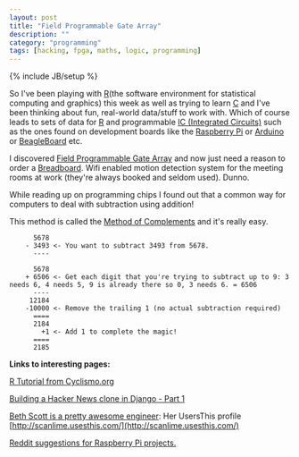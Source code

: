 ```yaml
---
layout: post
title: "Field Programmable Gate Array"
description: ""
category: "programming"
tags: [hacking, fpga, maths, logic, programming]
---
```

{% include JB/setup %}

So I've been playing with [R](http://www.r-project.org/)(the software environment for statistical computing and graphics) this week as well as trying to learn [C](http://en.wikipedia.org/wiki/C_\(programming_language\)) and I've been thinking about fun, real-world data/stuff to work with. Which of course leads to sets of data for [R](http://www.r-project.org/) and programmable [IC (Integrated Circuits)](http://en.wikipedia.org/wiki/Integrated_circuit) such as the ones found on development boards like the [Raspberry Pi](http://www.raspberrypi.org/) or
[Arduino](http://www.arduino.cc/) or [BeagleBoard](http://beagleboard.org/) etc.

I discovered [Field Programmable Gate Array](https://en.wikipedia.org/wiki/Field-programmable_gate_array) and now just need a reason to order a [Breadboard](https://en.wikipedia.org/wiki/Breadboard). Wifi enabled motion detection system for the meeting rooms at work (they're always booked and seldom used). Dunno. 

While reading up on programming chips I found out that a common way for computers to deal with subtraction using addition!


This method is called the [Method of Complements](http://en.wikipedia.org/wiki/Method_of_complements) and it's really easy.

          5678
        - 3493 <- You want to subtract 3493 from 5678.
          ----

          5678
        + 6506 <- Get each digit that you're trying to subtract up to 9: 3 needs 6, 4 needs 5, 9 is already there so 0, 3 needs 6. = 6506
          ----
         12184
        -10000 <- Remove the trailing 1 (no actual subtraction required)
          ====
          2184
            +1 <- Add 1 to complete the magic!
          ====
          2185

**Links to interesting pages:**

[R Tutorial from Cyclismo.org](http://www.cyclismo.org/tutorial/R/)

[Building a Hacker News clone in Django - Part 1](http://arunrocks.com/building-a-hacker-news-clone-in-django-part-1/)

[Beth Scott is a pretty awesome engineer](http://scanlime.org/): Her UsersThis profile [http://scanlime.usesthis.com/](http://scanlime.usesthis.com/)

[Reddit suggestions for Raspberry Pi projects.](http://www.reddit.com/r/AskReddit/comments/1f607z/owners_of_a_raspberry_pi_what_do_you_use_it_for)
